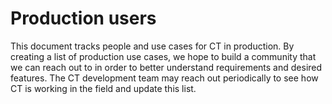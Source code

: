 # Production users

This document tracks people and use cases for CT in production. By creating a list of production use cases, we hope to build a community that we can reach out to in order to better understand requirements and desired features. The CT development team may reach out periodically to see how CT is working in the field and update this list.
